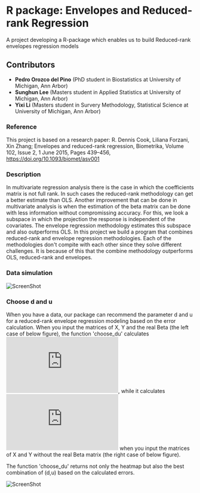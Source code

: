 # R package: Envelopes and Reduced-rank Regression

A project developing a R-package which enables us to build Reduced-rank envelopes regression models

## Contributors

* __Pedro Orozco del Pino__ (PhD student in Biostatistics at University of Michigan, Ann Arbor)
* __Sunghun Lee__ (Masters student in Applied Statistics at University of Michigan, Ann Arbor)
* __Yixi Li__ (Masters student in Survery Methodology, Statistical Science at University of Michigan, Ann Arbor)

### Reference

This project is based on a research paper: 
R. Dennis Cook, Liliana Forzani, Xin Zhang; Envelopes and reduced-rank regression, Biometrika, Volume 102, Issue 2, 1 June 2015, Pages 439–456, https://doi.org/10.1093/biomet/asv001


### Description

In multivariate regression analysis there is the case in which the coefficients matrix is not full rank. In such cases the reduced-rank methodology can get a better estimate than OLS. Another improvement that can be done in multivariate analysis is when the estimation of the beta matrix can be done with less information without compromissing accuracy. For this, we look a subspace in which the projection the response is independent of the covariates. The envelope regression methodology estimates this subspace and also outperforms OLS. In this project we build a program that combines reduced-rank and envelope regression methodologies. Each of the methodologies don't compite with each other since they solve different challenges. It is because of this that the combine methodology outperforms OLS, reduced-rank and envelopes.

### Data simulation
 
![ScreenShot](https://github.com/shnlee-ds/Rpackages-Envelopes_and_ReducedRankReg/blob/master/simulation.png)


### Choose d and u

When you have a data, our package can recommend the parameter d and u for a reduced-rank envelope regression modeling based on the error calculation. When you input the matrices of X, Y and the real Beta (the left case of below figure), the function 'choose_du' calculates  ![](https://latex.codecogs.com/gif.latex?%5Cleft%20%5C%7C%20%5Chat%7B%5Cbeta%7D-%5Cbeta%20%5Cright%20%5C%7C_F), while it calculates ![](https://latex.codecogs.com/gif.latex?AIC%20%3D%202N_%7BRE%7D%20-%202L_%7Bu%2Cd%7D%20%3D%20%28p&plus;r-d%29d&plus;r%28r&plus;1%29/2%20-%202%5Chat%7BL%7D_%7Bu%2Cd%7D) when you input the matrices of X and Y without the real Beta matrix (the right case of below figure).

The function 'choose_du' returns not only the heatmap but also the best combination of (d,u) based on the calculated errors.

![ScreenShot](https://github.com/shnlee-ds/Rpackages-Envelopes_and_ReducedRankReg/blob/master/choosedu.png) 
